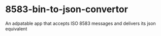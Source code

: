 # 8583-bin-to-json-convertor
An adpatable app that accepts ISO 8583 messages and delivers its json equivalent
